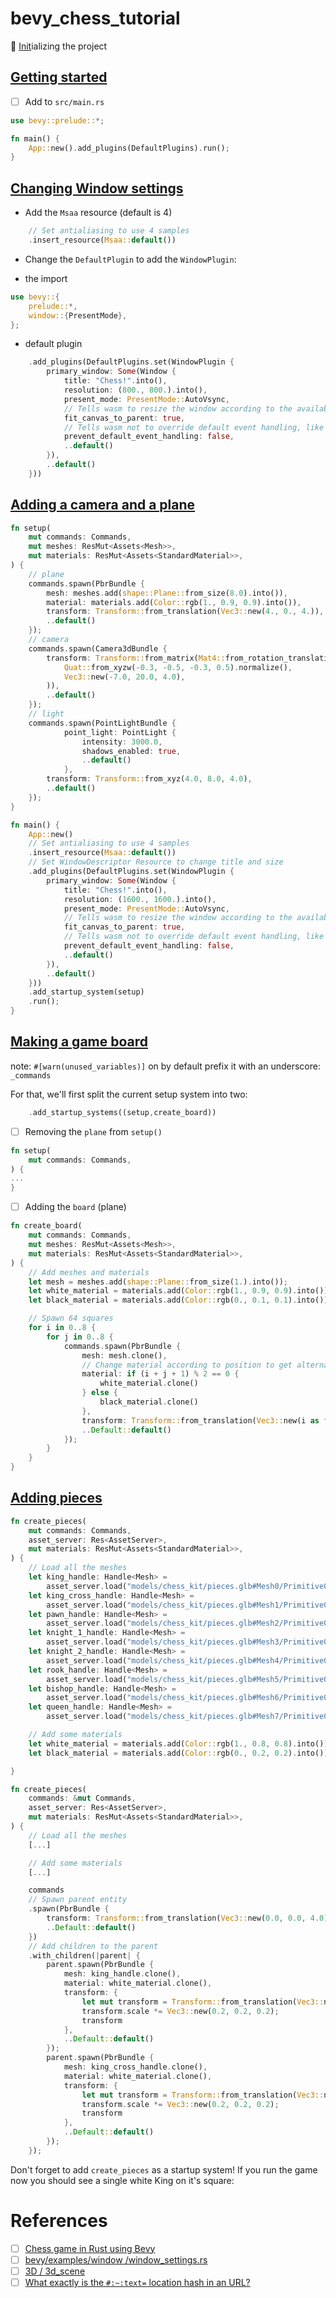 # bevy_chess_tutorial

:round_pushpin: [Init](.docs/INIT.md)ializing the project

## [Getting started](https://caballerocoll.com/blog/bevy-chess-tutorial/#:~:text=Getting,started)

- [ ] Add to `src/main.rs`

```rust
use bevy::prelude::*;

fn main() {
    App::new().add_plugins(DefaultPlugins).run();
}
```

## [Changing Window settings](https://caballerocoll.com/blog/bevy-chess-tutorial/#:~:text=Changing,settings)

* Add the `Msaa` resource (default is 4)

```rust
    // Set antialiasing to use 4 samples
    .insert_resource(Msaa::default())
```
* Change the `DefaultPlugin` to add the `WindowPlugin`:

- the import 

```rust
use bevy::{
    prelude::*,
    window::{PresentMode},
};
```

- default plugin 

```rust
    .add_plugins(DefaultPlugins.set(WindowPlugin {
        primary_window: Some(Window {
            title: "Chess!".into(),
            resolution: (800., 800.).into(),
            present_mode: PresentMode::AutoVsync,
            // Tells wasm to resize the window according to the available canvas
            fit_canvas_to_parent: true,
            // Tells wasm not to override default event handling, like F5, Ctrl+R etc.
            prevent_default_event_handling: false,
            ..default()
        }),
        ..default()
    }))
```

## [Adding a camera and a plane](https://caballerocoll.com/blog/bevy-chess-tutorial/#:~:text=camera,plane)

```rust
fn setup(
    mut commands: Commands,
    mut meshes: ResMut<Assets<Mesh>>,
    mut materials: ResMut<Assets<StandardMaterial>>,
) {
    // plane
    commands.spawn(PbrBundle {
        mesh: meshes.add(shape::Plane::from_size(8.0).into()),
        material: materials.add(Color::rgb(1., 0.9, 0.9).into()),
        transform: Transform::from_translation(Vec3::new(4., 0., 4.)),
        ..default()
    });
    // camera
    commands.spawn(Camera3dBundle {
        transform: Transform::from_matrix(Mat4::from_rotation_translation(
            Quat::from_xyzw(-0.3, -0.5, -0.3, 0.5).normalize(),
            Vec3::new(-7.0, 20.0, 4.0),
        )),
        ..default()
    });
    // light
    commands.spawn(PointLightBundle {
            point_light: PointLight {
                intensity: 3000.0,
                shadows_enabled: true,
                ..default()
            },
        transform: Transform::from_xyz(4.0, 8.0, 4.0),
        ..default()
    });
}
```

```rust
fn main() {
    App::new()
    // Set antialiasing to use 4 samples
    .insert_resource(Msaa::default())
    // Set WindowDescriptor Resource to change title and size
    .add_plugins(DefaultPlugins.set(WindowPlugin {
        primary_window: Some(Window {
            title: "Chess!".into(),
            resolution: (1600., 1600.).into(),
            present_mode: PresentMode::AutoVsync,
            // Tells wasm to resize the window according to the available canvas
            fit_canvas_to_parent: true,
            // Tells wasm not to override default event handling, like F5, Ctrl+R etc.
            prevent_default_event_handling: false,
            ..default()
        }),
        ..default()
    }))
    .add_startup_system(setup)
    .run();
}
```

## [Making a game board](https://caballerocoll.com/blog/bevy-chess-tutorial/#:~:text=Making,board)

note: `#[warn(unused_variables)]` on by default 
      prefix it with an underscore: `_commands`

For that, we'll first split the current setup system into two:

```rust
    .add_startup_systems((setup,create_board))
```

- [ ] Removing the `plane` from `setup()`

```rust
fn setup(
    mut commands: Commands,
) {
...
}
```

- [ ] Adding the `board` (plane)

```rust
fn create_board(
    mut commands: Commands,
    mut meshes: ResMut<Assets<Mesh>>,
    mut materials: ResMut<Assets<StandardMaterial>>,
) {
    // Add meshes and materials
    let mesh = meshes.add(shape::Plane::from_size(1.).into());
    let white_material = materials.add(Color::rgb(1., 0.9, 0.9).into());
    let black_material = materials.add(Color::rgb(0., 0.1, 0.1).into());

    // Spawn 64 squares
    for i in 0..8 {
        for j in 0..8 {
            commands.spawn(PbrBundle {
                mesh: mesh.clone(),
                // Change material according to position to get alternating pattern
                material: if (i + j + 1) % 2 == 0 {
                    white_material.clone()
                } else {
                    black_material.clone()
                },
                transform: Transform::from_translation(Vec3::new(i as f32, 0., j as f32)),
                ..Default::default()
            });
        }
    }
}
```

## [Adding pieces](https://caballerocoll.com/blog/bevy-chess-tutorial/#:~:text=Adding,pieces)

```rust
fn create_pieces(
    mut commands: Commands,
    asset_server: Res<AssetServer>,
    mut materials: ResMut<Assets<StandardMaterial>>,
) {
    // Load all the meshes
    let king_handle: Handle<Mesh> =
        asset_server.load("models/chess_kit/pieces.glb#Mesh0/Primitive0");
    let king_cross_handle: Handle<Mesh> =
        asset_server.load("models/chess_kit/pieces.glb#Mesh1/Primitive0");
    let pawn_handle: Handle<Mesh> =
        asset_server.load("models/chess_kit/pieces.glb#Mesh2/Primitive0");
    let knight_1_handle: Handle<Mesh> =
        asset_server.load("models/chess_kit/pieces.glb#Mesh3/Primitive0");
    let knight_2_handle: Handle<Mesh> =
        asset_server.load("models/chess_kit/pieces.glb#Mesh4/Primitive0");
    let rook_handle: Handle<Mesh> =
        asset_server.load("models/chess_kit/pieces.glb#Mesh5/Primitive0");
    let bishop_handle: Handle<Mesh> =
        asset_server.load("models/chess_kit/pieces.glb#Mesh6/Primitive0");
    let queen_handle: Handle<Mesh> =
        asset_server.load("models/chess_kit/pieces.glb#Mesh7/Primitive0");

    // Add some materials
    let white_material = materials.add(Color::rgb(1., 0.8, 0.8).into());
    let black_material = materials.add(Color::rgb(0., 0.2, 0.2).into());

}
```

```rust
fn create_pieces(
    commands: &mut Commands,
    asset_server: Res<AssetServer>,
    mut materials: ResMut<Assets<StandardMaterial>>,
) {
    // Load all the meshes
    [...]

    // Add some materials
    [...]

    commands
    // Spawn parent entity
    .spawn(PbrBundle {
        transform: Transform::from_translation(Vec3::new(0.0, 0.0, 4.0)),
        ..Default::default()
    })
    // Add children to the parent
    .with_children(|parent| {
        parent.spawn(PbrBundle {
            mesh: king_handle.clone(),
            material: white_material.clone(),
            transform: {
                let mut transform = Transform::from_translation(Vec3::new(-0.2, 0., -1.9));
                transform.scale *= Vec3::new(0.2, 0.2, 0.2);
                transform
            },
            ..Default::default()
        });
        parent.spawn(PbrBundle {
            mesh: king_cross_handle.clone(),
            material: white_material.clone(),
            transform: {
                let mut transform = Transform::from_translation(Vec3::new(-0.2, 0., -1.9));
                transform.scale *= Vec3::new(0.2, 0.2, 0.2);
                transform
            },
            ..Default::default()
        });
    });
```

Don't forget to add `create_pieces` as a startup system! If you run the game now you should see a single white King on it's square:

# References

- [ ] [Chess game in Rust using Bevy](https://caballerocoll.com/blog/bevy-chess-tutorial)
- [ ] [bevy/examples/window
/window_settings.rs](https://github.com/bevyengine/bevy/blob/latest/examples/window/window_settings.rs)
- [ ] [3D / 3d_scene](https://bevyengine.org/examples/3d/3d-scene/)
- [ ] [What exactly is the `#:~:text=` location hash in an URL?](https://stackoverflow.com/questions/62161819/what-exactly-is-the-text-location-hash-in-an-url)
